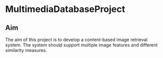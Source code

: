 # MultimediaDatabaseProject

## Aim
The aim of this project is to develop a content-based image retrieval system. The system should support multiple image features and different similarity measures.
